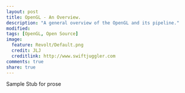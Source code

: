 ```yaml
---
layout: post
title: OpenGL - An Overview.
description: "A general overview of the OpenGL and its pipeline."
modified:
tags: [OpenGL, Open Source]
image:
  feature: Revolt/Default.png
  credit: JLJ
  creditlink: http://www.swiftjuggler.com
comments: true
share: true
---
```


Sample Stub for prose


